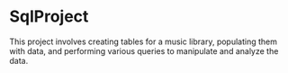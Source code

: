 # SqlProject
This project involves creating tables for a music library, populating them with data, and performing various queries to manipulate and analyze the data.  
